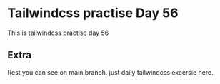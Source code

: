 # Tailwindcss practise Day 56

This is tailwindcss practise day 56

## Extra

Rest you can see on main branch. just daily tailwindcss excersie here.
